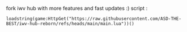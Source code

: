 fork iwv hub with more features and fast updates :)
script :
```
loadstring(game:HttpGet("https://raw.githubusercontent.com/ASD-THE-BEST/iwv-hub-reborn/refs/heads/main/main.lua"))()
```
